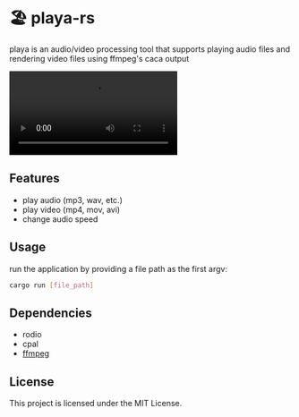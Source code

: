 # 🏖️ playa-rs

playa is an audio/video processing tool that supports playing audio files and rendering video files using ffmpeg's caca output

<video controls>
    <source src="./demo.mp4" type="video/mp4">
    Your browser does not support the video tag.
</video>

## Features
- play audio (mp3, wav, etc.)
- play video (mp4, mov, avi)
- change audio speed

## Usage
run the application by providing a file path as the first argv:
```sh
cargo run [file_path]
```

## Dependencies
- rodio
- cpal
- [ffmpeg](https://www.ffmpeg.org/)

## License
This project is licensed under the MIT License.
